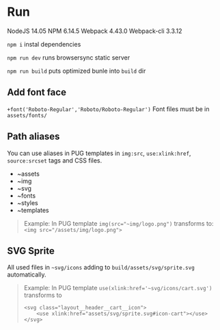 Run
===============================
NodeJS 14.05
NPM 6.14.5
Webpack 4.43.0
Webpack-cli 3.3.12

```npm i``` instal dependencies  

```npm run dev``` runs browsersync static server

```npm run build``` puts optimized bunle into ```build``` dir

Add font face 
-------------------------------
```+font('Roboto-Regular','Roboto/Roboto-Regular')```
Font files must be in ```assets/fonts/```

Path aliases
-------------------------------
You can use aliases in PUG templates in ```img:src```, ```use:xlink:href```, ```source:srcset``` tags 
and CSS files.

- ~assets
- ~img
- ~svg
- ~fonts
- ~styles
- ~templates

> Example:
> In PUG template
> ```img(src="~img/logo.png")```
> transforms to: 
> ```<img src="/assets/img/logo.png">```

SVG Sprite
-------------------------------
All used files in ```~svg/icons``` adding to ```build/assets/svg/sprite.svg``` automatically.

> Example: 
> In PUG template
> ```use(xlink:href='~svg/icons/cart.svg')```
> transforms to
> ```
> <svg class="layout__header__cart__icon">
>     <use xlink:href="assets/svg/sprite.svg#icon-cart"></use>
> </svg>
> ``` 